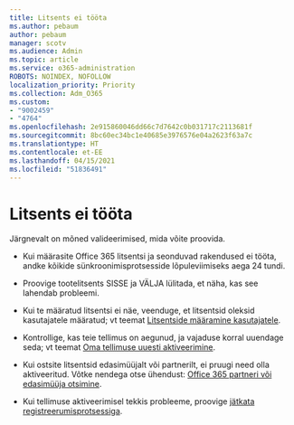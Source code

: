 ```yaml
---
title: Litsents ei tööta
ms.author: pebaum
author: pebaum
manager: scotv
ms.audience: Admin
ms.topic: article
ms.service: o365-administration
ROBOTS: NOINDEX, NOFOLLOW
localization_priority: Priority
ms.collection: Adm_O365
ms.custom:
- "9002459"
- "4764"
ms.openlocfilehash: 2e915860046dd66c7d7642c0b031717c2113681f
ms.sourcegitcommit: 8bc60ec34bc1e40685e3976576e04a2623f63a7c
ms.translationtype: HT
ms.contentlocale: et-EE
ms.lasthandoff: 04/15/2021
ms.locfileid: "51836491"
---
```

# <a name="license-not-working"></a>Litsents ei tööta

Järgnevalt on mõned valideerimised, mida võite proovida.

- Kui määrasite Office 365 litsentsi ja seonduvad rakendused ei tööta, andke kõikide sünkroonimisprotsesside lõpuleviimiseks aega 24 tundi. 

- Proovige tootelitsents SISSE ja VÄLJA lülitada, et näha, kas see lahendab probleemi. 

- Kui te määratud litsentsi ei näe, veenduge, et litsentsid oleksid kasutajatele määratud; vt teemat [Litsentside määramine kasutajatele](https://docs.microsoft.com/microsoft-365/admin/manage/assign-licenses-to-users?view=o365-worldwide).

- Kontrollige, kas teie tellimus on aegunud, ja vajaduse korral uuendage seda; vt teemat [Oma tellimuse uuesti aktiveerimine](https://docs.microsoft.com/alchemyinsights/reactivate-your-subscription). 

- Kui ostsite litsentsid edasimüüjalt või partnerilt, ei pruugi need olla aktiveeritud. Võtke nendega otse ühendust: [Office 365 partneri või edasimüüja otsimine](https://docs.microsoft.com//microsoft-365/admin/manage/find-your-partner-or-reseller).

- Kui tellimuse aktiveerimisel tekkis probleeme, proovige [jätkata registreerumisprotsessiga](https://go.microsoft.com/fwlink/?linkid=2126800).
